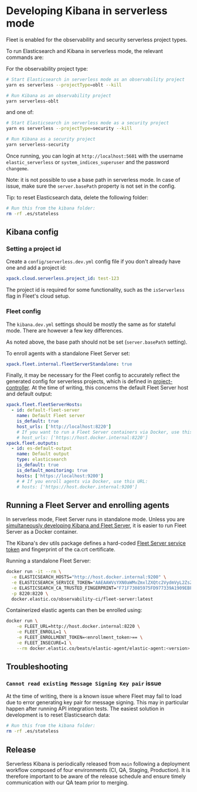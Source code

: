 # Developing Kibana in serverless mode

Fleet is enabled for the observability and security serverless project types.

To run Elasticsearch and Kibana in serverless mode, the relevant commands are:

For the observability project type:

```bash
# Start Elasticsearch in serverless mode as an observability project
yarn es serverless --projectType=oblt --kill

# Run Kibana as an observability project
yarn serverless-oblt
```

and one of:

```bash
# Start Elasticsearch in serverless mode as a security project
yarn es serverless --projectType=security --kill

# Run Kibana as a security project
yarn serverless-security
```

Once running, you can login at `http://localhost:5601` with the username `elastic_serverless` or `system_indices_superuser` and the password `changeme`.

Note: it is not possible to use a base path in serverless mode. In case of issue, make sure the `server.basePath` property is not set in the config.

Tip: to reset Elasticsearch data, delete the following folder:

```bash
# Run this from the kibana folder:
rm -rf .es/stateless
```

## Kibana config

### Setting a project id

Create a `config/serverless.dev.yml` config file if you don't already have one and add a project id:

```yaml
xpack.cloud.serverless.project_id: test-123
```

The project id is required for some functionality, such as the `isServerless` flag in Fleet's cloud setup.

### Fleet config

The `kibana.dev.yml` settings should be mostly the same as for stateful mode. There are however a few key differences.

As noted above, the base path should not be set (`server.basePath` setting).

To enroll agents with a standalone Fleet Server set:

```yaml
xpack.fleet.internal.fleetServerStandalone: true
```

Finally, it may be necessary for the Fleet config to accurately reflect the generated config for serverless projects, which is defined in [project-controller](https://github.com/elastic/project-controller/blob/69dc1e6b0761bd9c933c23c2a471f32e1b8f1d28/internal/application/kibana/fleet_config.go#L43). At the time of writing, this concerns the default Fleet Server host and default output:

```yaml
xpack.fleet.fleetServerHosts:
  - id: default-fleet-server
    name: Default Fleet server
    is_default: true
    host_urls: ['http://localhost:8220']
    # If you want to run a Fleet Server containers via Docker, use this URL:
    # host_urls: ['https://host.docker.internal:8220']
xpack.fleet.outputs:
  - id: es-default-output
    name: Default output
    type: elasticsearch
    is_default: true
    is_default_monitoring: true
    hosts: ['https://localhost:9200']
    # # If you enroll agents via Docker, use this URL:
    # hosts: ['https://host.docker.internal:9200']
```

## Running a Fleet Server and enrolling agents

In serverless mode, Fleet Server runs in standalone mode. Unless you are [simultaneously developing Kibana and Fleet Server](./developing_kibana_and_fleet_server.mddeveloping_), it is easier to run Fleet Server as a Docker container.

The Kibana's dev utils package defines a hard-coded [Fleet Server service token](ttps://github.com/elastic/kibana/blob/92b6fd64cd58fd62f69898c222e86409d5f15b60/packages/kbn-dev-utils/src/dev_service_account.ts#L21-L25) and fingerprint of the ca.crt certificate.

Running a standalone Fleet Server:

```bash
docker run -it --rm \
  -e ELASTICSEARCH_HOSTS="http://host.docker.internal:9200" \
  -e ELASTICSEARCH_SERVICE_TOKEN="AAEAAWVsYXN0aWMvZmxlZXQtc2VydmVyL2ZsZWV0LXNlcnZlci1kZXY6VVo1TWd6MnFTX3FVTWliWGNXNzlwQQ" \
  -e ELASTICSEARCH_CA_TRUSTED_FINGERPRINT="F71F73085975FD977339A1909EBFE2DF40DB255E0D5BB56FC37246BF383FFC84" \
  -p 8220:8220 \
  docker.elastic.co/observability-ci/fleet-server:latest
```

Containerized elastic agents can then be enrolled using:

```bash
docker run \
    -e FLEET_URL=http://host.docker.internal:8220 \
    -e FLEET_ENROLL=1 \
    -e FLEET_ENROLLMENT_TOKEN=<enrollment_token>== \
    -e FLEET_INSECURE=1 \
    --rm docker.elastic.co/beats/elastic-agent/elastic-agent:<version>
```

## Troubleshooting

### `Cannot read existing Message Signing Key pair` issue

At the time of writing, there is a known issue where Fleet may fail to load due to error generating key pair for message signing. This may in particular happen after running API integration tests. The easiest solution in development is to reset Elasticsearch data:

```bash
# Run this from the kibana folder:
rm -rf .es/stateless
```

## Release

Serverless Kibana is periodically released from `main` following a deployment workflow composed of four environments (CI, QA, Staging, Production). It is therefore important to be aware of the release schedule and ensure timely communication with our QA team prior to merging.
